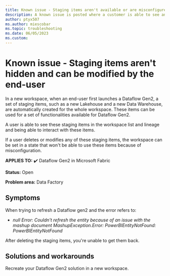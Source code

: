 ```yaml
---
title: Known issue - Staging items aren't available or are misconfigured
description: A known issue is posted where a customer is able to see and interact with Staging items such as the Staging Lakehouse and Warehouse.
author: ptyx507
ms.author: miescobar
ms.topic: troubleshooting  
ms.date: 06/05/2023
ms.custom: 
---
```


# Known issue - Staging items aren't hidden and can be modified by the end-user

In a new workspace, when an end-user first launches a Dataflow Gen2, a set of staging items, such as a new Lakehouse and a new Data Warehouse, are automatically created for the whole workspace. These items can be used for a set of functionalities available for Dataflow Gen2.

A user is able to see these staging items in the workspace list and lineage and being able to interact with these items.

If a user deletes or modifies any of these staging items, the workspace can be set in a state that won't be able to use these items because of misconfiguration.

**APPLIES TO:** ✔️ Dataflow Gen2 in Microsoft Fabric

**Status:** Open

**Problem area:** Data Factory

## Symptoms

When trying to refresh a Dataflow gen2 and the error refers to:

* *null Error: Couldn't refresh the entity because of an issue with the mashup document MashupException.Error: PowerBIEntityNotFound: PowerBIEntityNotFound*

After deleting the staging items, you're unable to get them back.

## Solutions and workarounds

Recreate your Dataflow Gen2 solution in a new workspace.
